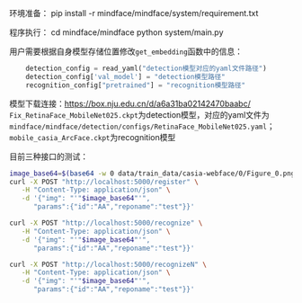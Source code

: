 环境准备：
pip install -r mindface/mindface/system/requirement.txt

程序执行：
cd mindface/mindface
python system/main.py

用户需要根据自身模型存储位置修改`get_embedding`函数中的信息：
````python
    detection_config = read_yaml("detection模型对应的yaml文件路径")
    detection_config['val_model'] = "detection模型路径"
    recognition_config["pretrained"] = "recognition模型路径"
````

模型下载连接：https://box.nju.edu.cn/d/a6a31ba02142470baabc/
`Fix_RetinaFace_MobileNet025.ckpt`为detection模型，对应的yaml文件为`mindface/mindface/detection/configs/RetinaFace_MobileNet025.yaml`；
`mobile_casia_ArcFace.ckpt`为recognition模型

目前三种接口的测试：
````bash
image_base64=$(base64 -w 0 data/train_data/casia-webface/0/Figure_0.png)
curl -X POST "http://localhost:5000/register" \
   -H "Content-Type: application/json" \
   -d '{"img": "'"$image_base64"'",
      "params":{"id":"AA","reponame":"test"}}'

curl -X POST "http://localhost:5000/recognize" \
   -H "Content-Type: application/json" \
   -d '{"img": "'"$image_base64"'",
      "params":{"id":"AA","reponame":"test"}}'

curl -X POST "http://localhost:5000/recognizeN" \
   -H "Content-Type: application/json" \
   -d '{"img": "'"$image_base64"'",
      "params":{"id":"AA","reponame":"test"}}'
````